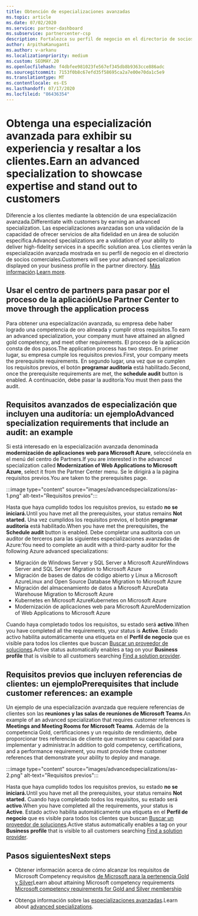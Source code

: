 ```yaml
---
title: Obtención de especializaciones avanzadas
ms.topic: article
ms.date: 07/02/2020
ms.service: partner-dashboard
ms.subservice: partnercenter-csp
description: Fortalezca su perfil de negocio en el directorio de socios comerciales. Obtenga información sobre cómo obtener especializaciones avanzadas junto con sus competencias Gold o Silver.
author: ArpithaKanuganti
ms.author: v-arkanu
ms.localizationpriority: medium
ms.custom: SEOMAY.20
ms.openlocfilehash: f4dbfee981023fe567ef345db8b9363cce886adc
ms.sourcegitcommit: 7153f0b8c67efd35f58695ca2a7e00e70da1c5e9
ms.translationtype: MT
ms.contentlocale: es-ES
ms.lasthandoff: 07/17/2020
ms.locfileid: "86436354"
---
```

# <a name="earn-an-advanced-specialization-to-showcase-expertise-and-stand-out-to-customers"></a><span data-ttu-id="ff6e3-104">Obtenga una especialización avanzada para exhibir su experiencia y resaltar a los clientes.</span><span class="sxs-lookup"><span data-stu-id="ff6e3-104">Earn an advanced specialization to showcase expertise and stand out to customers</span></span> 

<span data-ttu-id="ff6e3-105">Diferencie a los clientes mediante la obtención de una especialización avanzada.</span><span class="sxs-lookup"><span data-stu-id="ff6e3-105">Differentiate with customers by earning an advanced specialization.</span></span> <span data-ttu-id="ff6e3-106">Las especializaciones avanzadas son una validación de la capacidad de ofrecer servicios de alta fidelidad en un área de solución específica.</span><span class="sxs-lookup"><span data-stu-id="ff6e3-106">Advanced specializations are a validation of your ability to deliver high-fidelity services in a specific solution area.</span></span> <span data-ttu-id="ff6e3-107">Los clientes verán la especialización avanzada mostrada en su perfil de negocio en el directorio de socios comerciales.</span><span class="sxs-lookup"><span data-stu-id="ff6e3-107">Customers will see your advanced specialization displayed on your business profile in the partner directory.</span></span> <span data-ttu-id="ff6e3-108">[Más información](https://partner.microsoft.com/membership/advanced-specialization).</span><span class="sxs-lookup"><span data-stu-id="ff6e3-108">[Learn more](https://partner.microsoft.com/membership/advanced-specialization).</span></span>

## <a name="use-partner-center-to-move-through-the-application-process"></a><span data-ttu-id="ff6e3-109">Usar el centro de partners para pasar por el proceso de la aplicación</span><span class="sxs-lookup"><span data-stu-id="ff6e3-109">Use Partner Center to move through the application process</span></span>

<span data-ttu-id="ff6e3-110">Para obtener una especialización avanzada, su empresa debe haber logrado una competencia de oro alineada y cumplir otros requisitos.</span><span class="sxs-lookup"><span data-stu-id="ff6e3-110">To earn an advanced specialization, your company must have attained an aligned gold competency, and meet other requirements.</span></span> <span data-ttu-id="ff6e3-111">El proceso de la aplicación consta de dos pasos.</span><span class="sxs-lookup"><span data-stu-id="ff6e3-111">The application process has two steps.</span></span> <span data-ttu-id="ff6e3-112">En primer lugar, su empresa cumple los requisitos previos.</span><span class="sxs-lookup"><span data-stu-id="ff6e3-112">First, your company meets the prerequisite requirements.</span></span> <span data-ttu-id="ff6e3-113">En segundo lugar, una vez que se cumplen los requisitos previos, el botón **programar auditoría** está habilitado.</span><span class="sxs-lookup"><span data-stu-id="ff6e3-113">Second, once the prerequisite requirements are met, the **schedule audit** button is enabled.</span></span> <span data-ttu-id="ff6e3-114">A continuación, debe pasar la auditoría.</span><span class="sxs-lookup"><span data-stu-id="ff6e3-114">You must then pass the audit.</span></span> 

## <a name="advanced-specialization-requirements-that-include-an-audit-an-example"></a><span data-ttu-id="ff6e3-115">Requisitos avanzados de especialización que incluyen una auditoría: un ejemplo</span><span class="sxs-lookup"><span data-stu-id="ff6e3-115">Advanced specialization requirements that include an audit: an example</span></span>

<span data-ttu-id="ff6e3-116">Si está interesado en la especialización avanzada denominada **modernización de aplicaciones web para Microsoft Azure**, selecciónela en el menú del centro de Partners.</span><span class="sxs-lookup"><span data-stu-id="ff6e3-116">If you are interested in the advanced specialization called **Modernization of Web Applications to Microsoft Azure**, select it from the Partner Center menu.</span></span> <span data-ttu-id="ff6e3-117">Se le dirigirá a la página requisitos previos.</span><span class="sxs-lookup"><span data-stu-id="ff6e3-117">You are taken to the prerequisites page.</span></span>

:::image type="content" source="images/advancedspecializations/as-1.png" alt-text="Requisitos previos":::


<span data-ttu-id="ff6e3-119">Hasta que haya cumplido todos los requisitos previos, su estado **no se iniciará.**</span><span class="sxs-lookup"><span data-stu-id="ff6e3-119">Until you have met all the prerequisites, your status remains **Not started.**</span></span> <span data-ttu-id="ff6e3-120">Una vez cumplidos los requisitos previos, el botón **programar auditoría** está habilitado.</span><span class="sxs-lookup"><span data-stu-id="ff6e3-120">When you have met the prerequisites, the **Schedule audit** button is enabled.</span></span> <span data-ttu-id="ff6e3-121">Debe completar una auditoría con un auditor de terceros para las siguientes especializaciones avanzadas de Azure:</span><span class="sxs-lookup"><span data-stu-id="ff6e3-121">You need to complete an audit with a third-party auditor for the following Azure advanced specializations:</span></span>
 
- <span data-ttu-id="ff6e3-122">Migración de Windows Server y SQL Server a Microsoft Azure</span><span class="sxs-lookup"><span data-stu-id="ff6e3-122">Windows Server and SQL Server Migration to Microsoft Azure</span></span>
- <span data-ttu-id="ff6e3-123">Migración de bases de datos de código abierto y Linux a Microsoft Azure</span><span class="sxs-lookup"><span data-stu-id="ff6e3-123">Linux and Open Source Database Migration to Microsoft Azure</span></span>
- <span data-ttu-id="ff6e3-124">Migración del almacenamiento de datos a Microsoft Azure</span><span class="sxs-lookup"><span data-stu-id="ff6e3-124">Data Warehouse Migration to Microsoft Azure</span></span>
- <span data-ttu-id="ff6e3-125">Kubernetes en Microsoft Azure</span><span class="sxs-lookup"><span data-stu-id="ff6e3-125">Kubernetes on Microsoft Azure</span></span>
- <span data-ttu-id="ff6e3-126">Modernización de aplicaciones web para Microsoft Azure</span><span class="sxs-lookup"><span data-stu-id="ff6e3-126">Modernization of Web Applications to Microsoft Azure</span></span>


<span data-ttu-id="ff6e3-127">Cuando haya completado todos los requisitos, su estado será **activo**.</span><span class="sxs-lookup"><span data-stu-id="ff6e3-127">When you have completed all the requirements, your status is **Active**.</span></span> <span data-ttu-id="ff6e3-128">Estado activo habilita automáticamente una etiqueta en el **Perfil de negocio** que es visible para todos los clientes que buscan [Buscar un proveedor de soluciones](https://www.microsoft.com/solution-providers/home).</span><span class="sxs-lookup"><span data-stu-id="ff6e3-128">Active status automatically enables a tag on your **Business profile** that is visible to all customers searching [Find a solution provider](https://www.microsoft.com/solution-providers/home).</span></span>

## <a name="prerequisites-that-include-customer-references-an-example"></a><span data-ttu-id="ff6e3-129">Requisitos previos que incluyen referencias de clientes: un ejemplo</span><span class="sxs-lookup"><span data-stu-id="ff6e3-129">Prerequisites that include customer references: an example</span></span>

<span data-ttu-id="ff6e3-130">Un ejemplo de una especialización avanzada que requiere referencias de clientes son las **reuniones y las salas de reuniones de Microsoft Teams**.</span><span class="sxs-lookup"><span data-stu-id="ff6e3-130">An example of an advanced specialization that requires customer references is **Meetings and Meeting Rooms for Microsoft Teams**.</span></span> <span data-ttu-id="ff6e3-131">Además de la competencia Gold, certificaciones y un requisito de rendimiento, debe proporcionar tres referencias de cliente que muestren su capacidad para implementar y administrar.</span><span class="sxs-lookup"><span data-stu-id="ff6e3-131">In addition to gold competency, certifications, and a performance requirement, you must provide three customer references that demonstrate your ability to deploy and manage.</span></span>

:::image type="content" source="images/advancedspecializations/as-2.png" alt-text="Requisitos previos":::

<span data-ttu-id="ff6e3-133">Hasta que haya cumplido todos los requisitos previos, su estado **no se iniciará.**</span><span class="sxs-lookup"><span data-stu-id="ff6e3-133">Until you have met all the prerequisites, your status remains **Not started.**</span></span> <span data-ttu-id="ff6e3-134">Cuando haya completado todos los requisitos, su estado será **activo**.</span><span class="sxs-lookup"><span data-stu-id="ff6e3-134">When you have completed all the requirements, your status is **Active**.</span></span> <span data-ttu-id="ff6e3-135">Estado activo habilita automáticamente una etiqueta en el **Perfil de negocio** que es visible para todos los clientes que buscan [Buscar un proveedor de soluciones](https://www.microsoft.com/solution-providers/home).</span><span class="sxs-lookup"><span data-stu-id="ff6e3-135">Active status automatically enables a tag on your **Business profile** that is visible to all customers searching [Find a solution provider](https://www.microsoft.com/solution-providers/home).</span></span>

## <a name="next-steps"></a><span data-ttu-id="ff6e3-136">Pasos siguientes</span><span class="sxs-lookup"><span data-stu-id="ff6e3-136">Next steps</span></span>

- <span data-ttu-id="ff6e3-137">Obtener información acerca de cómo alcanzar los requisitos de Microsoft Competency requisitos [de Microsoft para la pertenencia Gold y Silver](learn-about-competencies.md)</span><span class="sxs-lookup"><span data-stu-id="ff6e3-137">Learn about attaining Microsoft competency requirements [Microsoft competency requirements for Gold and Silver membership](learn-about-competencies.md)</span></span>

- <span data-ttu-id="ff6e3-138">Obtenga información sobre las [especializaciones avanzadas](https://partner.microsoft.com/membership/advanced-specialization).</span><span class="sxs-lookup"><span data-stu-id="ff6e3-138">Learn about [advanced specializations](https://partner.microsoft.com/membership/advanced-specialization).</span></span>
